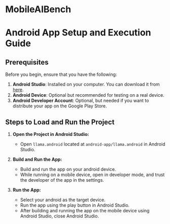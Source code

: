 # MobileAIBench

# Android App Setup and Execution Guide

## Prerequisites

Before you begin, ensure that you have the following:

1. **Android Studio**: Installed on your computer. You can download it from [here](https://developer.android.com/studio).
2. **Android Device**: Optional but recommended for testing on a real device.
3. **Android Developer Account**: Optional, but needed if you want to distribute your app on the Google Play Store.

## Steps to Load and Run the Project

1. **Open the Project in Android Studio:**
   - Open `llama.android` located at `android-app/llama.android` in Android Studio.

2. **Build and Run the App:**
   - Build and run the app on your android device.
   - While running on a mobile device, open in developer mode, and trust the developer of the app in the settings.

3. **Run the App:**
   - Select your android as the target device.
   - Run the app using the play button in Android Studio.
   - After building and running the app on the mobile device using Android Studio, close Android Studio.